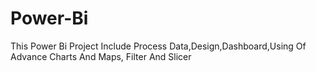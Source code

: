 # Power-Bi
This Power Bi Project Include Process Data,Design,Dashboard,Using Of Advance Charts And Maps, Filter And Slicer 
